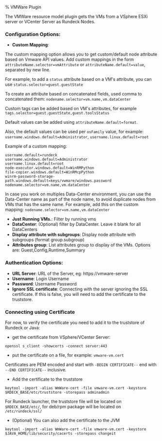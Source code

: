 % VMWare Plugin

The VMWare resource model plugin gets the VMs from a VSphere ESXi server or VCenter Server as Rundeck Nodes.

### Configuration Options:

* **Custom Mapping**: 

The custom mapping option allows you to get custom/default node attribute based on Vmware API values.
Add custom mappings in the form `attributeName.selector=vmAttribute` or `attributeName.default=value`, separated by new line.

For example, to add a `status` attribute based on a VM's attribute, you can use `status.selector=guest.guestState`

To create an attribute based on concatenated fields, used comma to concatenated them: `nodename.selector=vm.name,vm.dataCenter`

Custom tags can be added based on VM's attributes, for example `tags.selector=guest.guestState,guest.toolsStatus`

Default values can be added using `attributeName.default=format`.

Also, the default values can be used per `osFamily` value, for example: `username.windows.default=Administrator`, `username.linux.default=root`

Example of a custom mapping:

```
username.default=rundeck
username.windows.default=Administrator
username.linux.default=root
node-executor.windows.default=WinRMPython
file-copier.windows.default=WinRMcpPython
winrm-password-storage-path.windows.default=keys/vwmare/windows.password
nodename.selector=vm.name,vm.dataCenter
```

In case you work on multiples Data-Center environment, you can use the Data-Center name as part of the node name, to avoid duplicate nodes from VMs that has the same name.
For example, add this on the custom mapping: `nodename.selector=vm.name,vm.dataCenter`

* **Just Running VMs.**: Filter by running vms
* **DataCenter**: (Optional) filter by DataCenter. Leave it blank for all DataCenters
* **Display attribute with subgroups**: Display node attribute with subgroups (format group.subgroup)
* **Attributes group**: List attributes group to display of the VMs. Options are: Guest,Config,Runtime,Summary

### Authentication Options:

* **URL Server**:  URL of the Server, eg: https://vmware-server
* **Username**: Login Username
* **Password**: Username Password
* **Ignore SSL certificate**:  Connecting with the server ignoring the SSL certificate. If this is false, you will need to add the certificate to the truststore.


### Connecting using Certificate 

For now, to verify the certificate you need to add it to the truststore of Rundeck or Java:

* get the certificate from VSphere/VCenter Server:

```
openssl s_client -showcerts -connect server:443
```

* put the certificate on a file, for example: `vmware-vm.cert`

Certificates are PEM encoded and start with `-BEGIN CERTIFICATE--` end with `--END CERTIFICATE--` inclusive.

* Add the certificate to the truststore 
  
````
keytool -import -alias WmWare-cert -file vmware-vm.cert -keystore  $RDECK_BASE/etc/truststore -storepass adminadmin

````

For Rundeck launcher, the truststore file will be located on `$RDECK_BASE/etc/`, for deb/rpm package will be located on `/etc/rundeck/ssl/`
  
* (Optional) You can also add the certificate to the JVM 

```
keytool -import -alias WmWare-cert -file vmware-vm.cert -keystore $JAVA_HOME/lib/security/cacerts -storepass changeit

````
